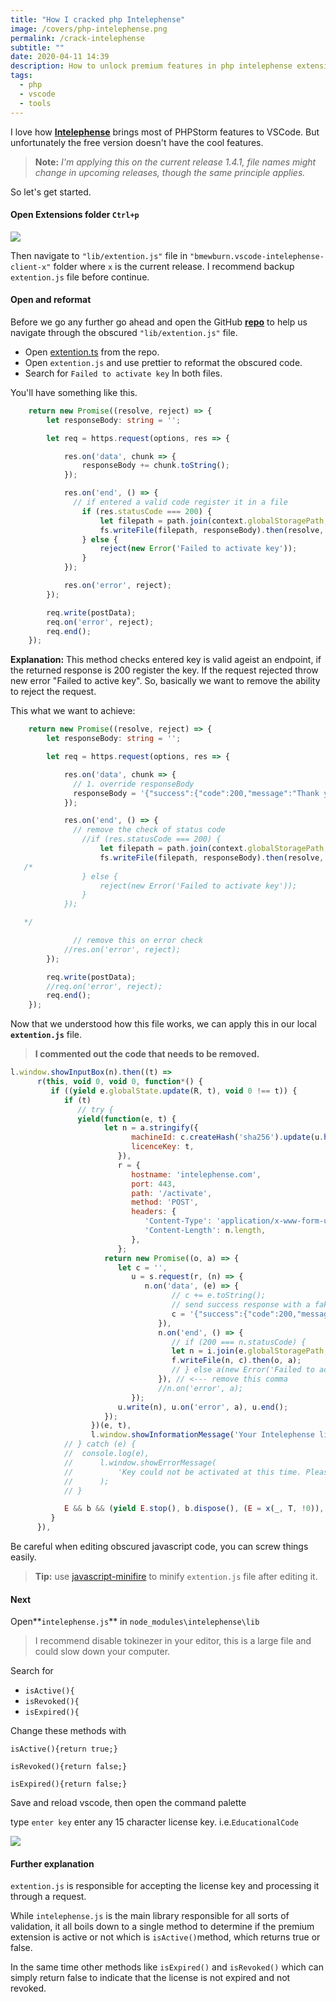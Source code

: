 ```yaml
---
title: "How I cracked php Intelephense"
image: /covers/php-intelephense.png
permalink: /crack-intelephense
subtitle: ""
date: 2020-04-11 14:39
description: How to unlock premium features in php intelephense extension for vscode.
tags:
  - php
  - vscode
  - tools
---
```

<DisclaimerBox body="This tutorial is for educational purposes only." />

I love how **[Intelephense](https://intelephense.com/)** brings most of PHPStorm features to VSCode. But unfortunately the free version doesn't have the cool features.

> **Note:** *I'm applying this on the current release 1.4.1, file names might change in upcoming releases, though the same principle applies.*

So let's get started.

#### Open Extensions folder `Ctrl+p`

![](/uploads/open-ext-fold.png)

Then navigate to `"lib/extention.js"` file in `"bmewburn.vscode-intelephense-client-x"` folder where `x` is the current release. I recommend backup `extention.js` file before continue.

#### Open and reformat

Before we go any further go ahead and open the GitHub **[repo](https://github.com/bmewburn/vscode-intelephense/blob/master/src/extension.ts)** to help us navigate through the obscured `"lib/extention.js"` file.

* Open [extention.ts](https://github.com/bmewburn/vscode-intelephense/blob/master/src/extension.ts) from the repo.
* Open `extention.js` and use prettier to reformat the obscured code.
* Search for `Failed to activate key` In both files.

You'll have something like this.

```typescript
    return new Promise((resolve, reject) => {
        let responseBody: string = '';

        let req = https.request(options, res => {

            res.on('data', chunk => {
                responseBody += chunk.toString();
            });

            res.on('end', () => {
              // if entered a valid code register it in a file
                if (res.statusCode === 200) {
                    let filepath = path.join(context.globalStoragePath, 'intelephense_licence_key_' + licenceKey);
                    fs.writeFile(filepath, responseBody).then(resolve, reject);
                } else {
                    reject(new Error('Failed to activate key'));
                }
            });

            res.on('error', reject);
        });

        req.write(postData);
        req.on('error', reject);
        req.end();
    });
```

**Explanation:** This method checks entered key is valid ageist an endpoint, if the returned response is 200 register the key.
If the request rejected throw new error "Failed to active key".
So, basically we want to remove the ability to reject the request.

This what we want to achieve:

```typescript
    return new Promise((resolve, reject) => {
        let responseBody: string = '';

        let req = https.request(options, res => {

            res.on('data', chunk => {
              // 1. override responseBody
              responseBody = '{"success":{"code":200,"message":"Thank you"}}';
            });

            res.on('end', () => {
              // remove the check of status code
                //if (res.statusCode === 200) {
                    let filepath = path.join(context.globalStoragePath, 'intelephense_licence_key_' + licenceKey);
                    fs.writeFile(filepath, responseBody).then(resolve, reject);
   /*
                } else {
                    reject(new Error('Failed to activate key'));
                }
            });

   */

              // remove this on error check
            //res.on('error', reject);
        });

        req.write(postData);
        //req.on('error', reject);
        req.end();
    });
```

Now that we understood how this file works, we can apply this in our local **`extention.js`** file.

> **I commented out the code that needs to be removed.**

```javascript
l.window.showInputBox(n).then((t) =>
      r(this, void 0, void 0, function*() {
         if ((yield e.globalState.update(R, t), void 0 !== t)) {
            if (t)
               // try {
               yield(function(e, t) {
                     let n = a.stringify({
                           machineId: c.createHash('sha256').update(u.homedir(), 'utf8').digest('hex'),
                           licenceKey: t,
                        }),
                        r = {
                           hostname: 'intelephense.com',
                           port: 443,
                           path: '/activate',
                           method: 'POST',
                           headers: {
                              'Content-Type': 'application/x-www-form-urlencoded',
                              'Content-Length': n.length,
                           },
                        };
                     return new Promise((o, a) => {
                        let c = '',
                           u = s.request(r, (n) => {
                              n.on('data', (e) => {
                                    // c += e.toString();
                                    // send success response with a fake message
                                    c = '{"success":{"code":200,"message":"Thank you"}}';
                                 }),
                                 n.on('end', () => {
                                    // if (200 === n.statusCode) {
                                    let n = i.join(e.globalStoragePath, 'intelephense_licence_key_' + t);
                                    f.writeFile(n, c).then(o, a);
                                    // } else a(new Error('Failed to activate key'));
                                 }), // <--- remove this comma
                                 //n.on('error', a);
                           });
                        u.write(n), u.on('error', a), u.end();
                     });
                  })(e, t),
                  l.window.showInformationMessage('Your Intelephense licence key has been activated.');
            // } catch (e) {
            // 	console.log(e),
            // 		l.window.showErrorMessage(
            // 			'Key could not be activated at this time. Please contact support.',
            // 		);
            // }

            E && b && (yield E.stop(), b.dispose(), (E = x(_, T, !0)), (b = E.start()));
         }
      }),
```

Be careful when editing obscured javascript code, you can screw things easily.

> **Tip:**  use [javascript-minifire](https://javascript-minifier.com/) to minify `extention.js` file after editing it.

#### Next

Open**`intelephense.js`** in `node_modules\intelephense\lib`

> I recommend disable tokinezer in your editor, this is a large file and could slow down your computer.

Search for

* `isActive(){`
* `isRevoked(){`
* `isExpired(){`

Change these methods with

`isActive(){return true;}`

`isRevoked(){return false;}`

`isExpired(){return false;}`

Save and reload vscode, then open the command palette

type `enter key` enter any 15 character license key. i.e.`EducationalCode`

![](/uploads/2020-04-11-17_44_43-purchaseticketstest.php-birdboard-visual-studio-code.png)

#### Further explanation

`extention.js` is responsible for accepting the license key and processing it through a request.

While `intelephense.js` is the main library responsible for all sorts of validation, it all boils down to a single method to determine if the premium extension is active or not which is `isActive()`method, which returns true or false.

In the same time other methods like `isExpired()` and `isRevoked()` which can simply return false to indicate that the license is not expired and not revoked.
